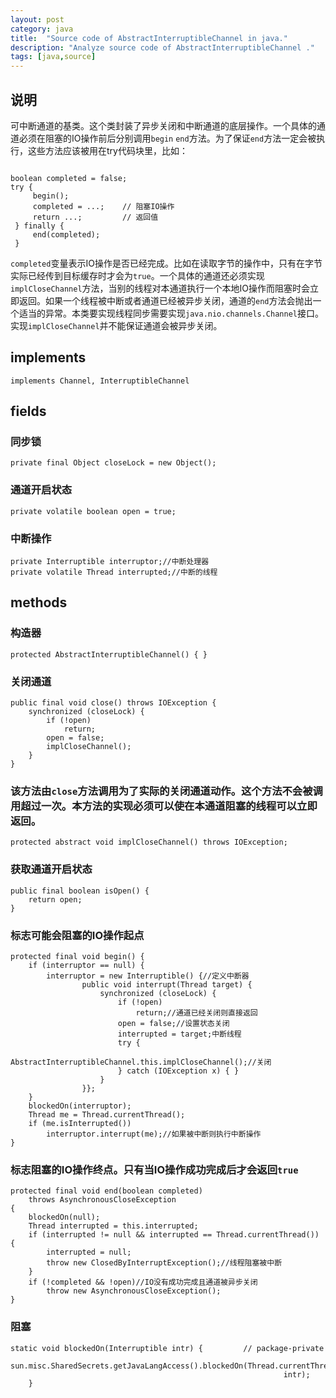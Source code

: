 ```yaml
---
layout: post
category: java
title:  "Source code of AbstractInterruptibleChannel in java."
description: "Analyze source code of AbstractInterruptibleChannel ."
tags: [java,source]
---
```


## 说明

可中断通道的基类。这个类封装了异步关闭和中断通道的底层操作。一个具体的通道必须在阻塞的IO操作前后分别调用`begin` `end`方法。为了保证`end`方法一定会被执行，这些方法应该被用在try代码块里，比如：

```

boolean completed = false;
try {
     begin();
     completed = ...;    // 阻塞IO操作
     return ...;         // 返回值
 } finally {
     end(completed);
 }
```

`completed`变量表示IO操作是否已经完成。比如在读取字节的操作中，只有在字节实际已经传到目标缓存时才会为`true`。一个具体的通道还必须实现`implCloseChannel`方法，当别的线程对本通道执行一个本地IO操作而阻塞时会立即返回。如果一个线程被中断或者通道已经被异步关闭，通道的`end`方法会抛出一个适当的异常。本类要实现线程同步需要实现`java.nio.channels.Channel`接口。实现`implCloseChannel`并不能保证通道会被异步关闭。

## implements

```
implements Channel, InterruptibleChannel
```

## fields

### 同步锁

```
private final Object closeLock = new Object();
```

### 通道开启状态

```
private volatile boolean open = true;
```

### 中断操作

```
private Interruptible interruptor;//中断处理器
private volatile Thread interrupted;//中断的线程
```

## methods

### 构造器

```
protected AbstractInterruptibleChannel() { }
```

### 关闭通道

```
public final void close() throws IOException {
    synchronized (closeLock) {
        if (!open)
            return;
        open = false;
        implCloseChannel();
    }
}
```

### 该方法由`close`方法调用为了实际的关闭通道动作。这个方法不会被调用超过一次。本方法的实现必须可以使在本通道阻塞的线程可以立即返回。

```
protected abstract void implCloseChannel() throws IOException;
```

### 获取通道开启状态

```
public final boolean isOpen() {
    return open;
}
```

### 标志可能会阻塞的IO操作起点

```
protected final void begin() {
    if (interruptor == null) {
        interruptor = new Interruptible() {//定义中断器
                public void interrupt(Thread target) {
                    synchronized (closeLock) {
                        if (!open)
                            return;//通道已经关闭则直接返回
                        open = false;//设置状态关闭
                        interrupted = target;中断线程
                        try {
                            AbstractInterruptibleChannel.this.implCloseChannel();//关闭
                        } catch (IOException x) { }
                    }
                }};
    }
    blockedOn(interruptor);
    Thread me = Thread.currentThread();
    if (me.isInterrupted())
        interruptor.interrupt(me);//如果被中断则执行中断操作
}
```

### 标志阻塞的IO操作终点。只有当IO操作成功完成后才会返回`true`

```
protected final void end(boolean completed)
    throws AsynchronousCloseException
{
    blockedOn(null);
    Thread interrupted = this.interrupted;
    if (interrupted != null && interrupted == Thread.currentThread()) {
        interrupted = null;
        throw new ClosedByInterruptException();//线程阻塞被中断
    }
    if (!completed && !open)//IO没有成功完成且通道被异步关闭
        throw new AsynchronousCloseException();
}
```

### 阻塞

```
static void blockedOn(Interruptible intr) {         // package-private
        sun.misc.SharedSecrets.getJavaLangAccess().blockedOn(Thread.currentThread(),
                                                             intr);
    }
```